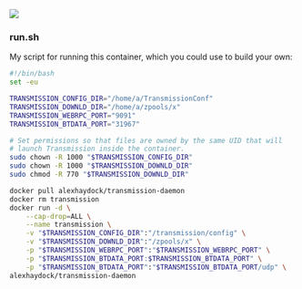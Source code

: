[![](https://images.microbadger.com/badges/image/alexhaydock/transmission-daemon.svg)](https://microbadger.com/images/alexhaydock/transmission-daemon "Get your own image badge on microbadger.com")

### run.sh
My script for running this container, which you could use to build your own:
```sh
#!/bin/bash
set -eu

TRANSMISSION_CONFIG_DIR="/home/a/TransmissionConf"
TRANSMISSION_DOWNLD_DIR="/home/a/zpools/x"
TRANSMISSION_WEBRPC_PORT="9091"
TRANSMISSION_BTDATA_PORT="31967"

# Set permissions so that files are owned by the same UID that will
# launch Transmission inside the container.
sudo chown -R 1000 "$TRANSMISSION_CONFIG_DIR"
sudo chown -R 1000 "$TRANSMISSION_DOWNLD_DIR"
sudo chmod -R 770 "$TRANSMISSION_DOWNLD_DIR"

docker pull alexhaydock/transmission-daemon
docker rm transmission
docker run -d \
    --cap-drop=ALL \
    --name transmission \
    -v "$TRANSMISSION_CONFIG_DIR":"/transmission/config" \
    -v "$TRANSMISSION_DOWNLD_DIR":"/zpools/x" \
    -p "$TRANSMISSION_WEBRPC_PORT":"$TRANSMISSION_WEBRPC_PORT" \
    -p "$TRANSMISSION_BTDATA_PORT:$TRANSMISSION_BTDATA_PORT" \
    -p "$TRANSMISSION_BTDATA_PORT":"$TRANSMISSION_BTDATA_PORT/udp" \
alexhaydock/transmission-daemon
```
